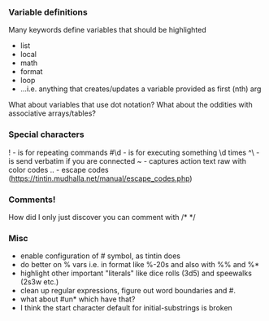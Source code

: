 ### Variable definitions

Many keywords define variables that should be highlighted
 - list
 - local
 - math
 - format
 - loop
 - ...i.e. anything that creates/updates a variable provided as first (nth) arg

What about variables that use dot notation?
What about the oddities with associative arrays/tables?

### Special characters
!   - is for repeating commands
#\d - is for executing something \d times
^\  - is send verbatim if you are connected
~   - captures action text raw with color codes
\.. - escape codes (https://tintin.mudhalla.net/manual/escape_codes.php)

### Comments!

How did I only just discover you can comment with /* */

### Misc
 * enable configuration of # symbol, as tintin does
 * do better on % vars i.e. in format like %-20s and also with %% and %*
 * highlight other important "literals" like dice rolls (3d5) and speewalks (2s3w etc.)
 * clean up regular expressions, figure out word boundaries and #.
 * what about #un* which have that?
 * I think the start character default for initial-substrings is broken